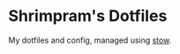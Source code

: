 # Shrimpram's Dotfiles

My dotfiles and config, managed using [stow](https://www.gnu.org/software/stow/).
